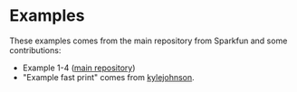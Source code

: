 # Examples

These examples comes from the main repository from Sparkfun and some contributions:

- Example 1-4 ([main repository](https://github.com/sparkfun/SparkFun_Bio_Sensor_Hub_Library))
- "Example fast print" comes from
  [kylejohnson](https://github.com/kylejohnson/SparkFun_Bio_Sensor_Hub_Library/tree/0441fab854fba4ee8f3f7e1fac4cc5be012297a4).
